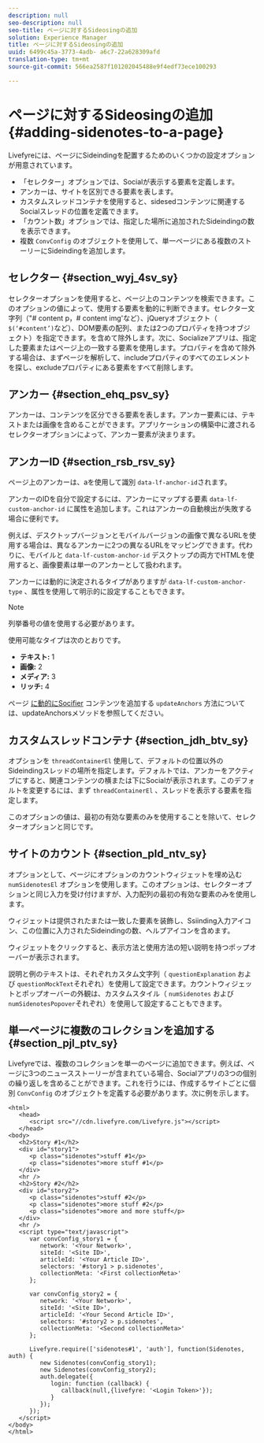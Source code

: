 ```yaml
---
description: null
seo-description: null
seo-title: ページに対するSideosingの追加
solution: Experience Manager
title: ページに対するSideosingの追加
uuid: 6499c45a-3773-4adb- a6c7-22a628309afd
translation-type: tm+mt
source-git-commit: 566ea2587f101202045488e9f4edf73ece100293

---
```



# ページに対するSideosingの追加 {#adding-sidenotes-to-a-page}

Livefyreには、ページにSideindingを配置するためのいくつかの設定オプションが用意されています。

* 「セレクター」オプションでは、Socialが表示する要素を定義します。
* アンカーは、サイトを区別できる要素を表します。
* カスタムスレッドコンテナを使用すると、sidesedコンテンツに関連するSocialスレッドの位置を定義できます。
* 「カウント数」オプションでは、指定した場所に追加されたSideindingの数を表示できます。
* 複数 `ConvConfig` のオブジェクトを使用して、単一ページにある複数のストーリーにSideindingを追加します。

## セレクター {#section_wyj_4sv_sy}

セレクターオプションを使用すると、ページ上のコンテンツを検索できます。このオプションの値によって、使用する要素を動的に判断できます。セレクター文字列（"# content p，# content img'など）、jQueryオブジェクト（ `$(‘#content’)`など）、DOM要素の配列、または2つのプロパティを持つオブジェクト）を指定できます。を含めて除外します。次に、Socializeアプリは、指定した要素またはページ上の一致する要素を使用します。プロパティを含めて除外する場合は、まずページを解析して、includeプロパティのすべてのエレメントを探し、excludeプロパティにある要素をすべて削除します。

## アンカー {#section_ehq_psv_sy}

アンカーは、コンテンツを区分できる要素を表します。アンカー要素には、テキストまたは画像を含めることができます。アプリケーションの構築中に渡されるセレクターオプションによって、アンカー要素が決まります。

## アンカーID {#section_rsb_rsv_sy}

ページ上のアンカーは、aを使用して識別 `data-lf-anchor-id`されます。

アンカーのIDを自分で設定するには、アンカーにマップする要素 `data-lf-custom-anchor-id` に属性を追加します。これはアンカーの自動検出が失敗する場合に便利です。

例えば、デスクトップバージョンとモバイルバージョンの画像で異なるURLを使用する場合は、異なるアンカーに2つの異なるURLをマッピングできます。代わりに、モバイルと `data-lf-custom-anchor-id` デスクトップの両方でHTMLを使用すると、画像要素は単一のアンカーとして扱われます。

アンカーには動的に決定されるタイプがありますが `data-lf-custom-anchor-type` 、属性を使用して明示的に設定することもできます。

>[!NOTE]
>
>列挙番号の値を使用する必要があります。

使用可能なタイプは次のとおりです。

* **テキスト:** 1
* **画像:** 2
* **メディア:** 3
* **リッチ:** 4

ページ [に動的にSocifier](/help/implementation/c-app-integrations/c-sidenotes-integration/update-anchors-method.md) コンテンツを追加する `updateAnchors` 方法については、updateAnchorsメソッドを参照してください。

## カスタムスレッドコンテナ {#section_jdh_btv_sy}

オプションを `threadContainerEl` 使用して、デフォルトの位置以外のSideindingスレッドの場所を指定します。デフォルトでは、アンカーをアクティブにすると、関連コンテンツの横または下にSocialが表示されます。このデフォルトを変更するには、まず `threadContainerEl` 、スレッドを表示する要素を指定します。

このオプションの値は、最初の有効な要素のみを使用することを除いて、セレクターオプションと同じです。

## サイトのカウント {#section_pld_ntv_sy}

オプションとして、ページにオプションのカウントウィジェットを埋め込む `numSidenotesEl` オプションを使用します。このオプションは、セレクターオプションと同じ入力を受け付けますが、入力配列の最初の有効な要素のみを使用します。

ウィジェットは提供されたまたは一致した要素を装飾し、Ssiinding入力アイコン、この位置に入力されたSideindingの数、ヘルプアイコンを含めます。

ウィジェットをクリックすると、表示方法と使用方法の短い説明を持つポップオーバーが表示されます。

説明と例のテキストは、それぞれカスタム文字列（ `questionExplanation` および `questionMockText`それぞれ）を使用して設定できます。カウントウィジェットとポップオーバーの外観は、カスタムスタイル（ `numSidenotes` および `numSidenotesPopover`それぞれ）を使用して設定することもできます。

## 単一ページに複数のコレクションを追加する {#section_pjl_ptv_sy}

Livefyreでは、複数のコレクションを単一のページに追加できます。例えば、ページに3つのニュースストーリーが含まれている場合、Socialアプリの3つの個別の繰り返しを含めることができます。これを行うには、作成するサイトごとに個別 `ConvConfig` のオブジェクトを定義する必要があります。次に例を示します。

```
<html> 
   <head> 
      <script src="//cdn.livefyre.com/Livefyre.js"></script> 
   </head> 
<body> 
   <h2>Story #1</h2> 
   <div id="story1"> 
      <p class="sidenotes">stuff #1</p> 
      <p class="sidenotes">more stuff #1</p> 
   </div> 
   <hr /> 
   <h2>Story #2</h2> 
   <div id="story2"> 
      <p class="sidenotes">stuff #2</p> 
      <p class="sidenotes">more stuff #2</p> 
      <p class="sidenotes">more and more stuff</p> 
   </div> 
   <hr /> 
   <script type="text/javascript"> 
      var convConfig_story1 = { 
         network: '<Your Network>', 
         siteId: '<Site ID>', 
         articleId: '<Your Article ID>', 
         selectors: '#story1 > p.sidenotes', 
         collectionMeta: '<First collectionMeta>' 
      }; 
  
      var convConfig_story2 = { 
         network: '<Your Network>', 
         siteId: '<Site ID>', 
         articleId: '<Your Second Article ID>', 
         selectors: '#story2 > p.sidenotes', 
         collectionMeta: '<Second collectionMeta>' 
      }; 
  
      Livefyre.require(['sidenotes#1', 'auth'], function(Sidenotes, auth) { 
         new Sidenotes(convConfig_story1); 
         new Sidenotes(convConfig_story2); 
         auth.delegate({ 
            login: function (callback) { 
               callback(null,{livefyre: '<Login Token>'}); 
            } 
         }); 
      }); 
   </script> 
</body> 
</html>
```
